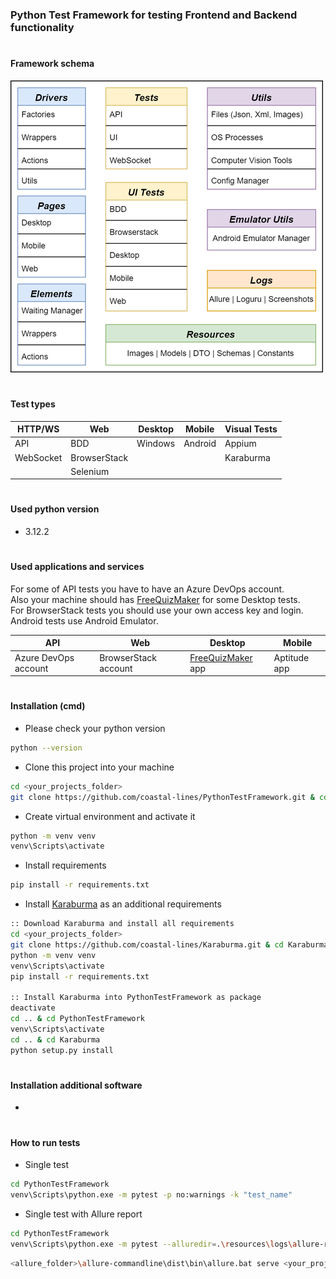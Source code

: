 ### Python Test Framework for testing Frontend and Backend functionality

#

#### Framework schema
![image](https://github.com/coastal-lines/PythonTestFramework/blob/master/doc/images/project_diagram.png?raw=true)

#

#### Test types
| HTTP/WS   | Web | Desktop | Mobile | Visual Tests
|-----------| ------ | ------ | ------ | ------ |
| API       | BDD | Windows | Android | Appium
| WebSocket | BrowserStack |||Karaburma|
|           |Selenium |

#

#### Used python version
- 3.12.2

#

#### Used applications and services
For some of API tests you have to have an Azure DevOps account.
<br />
Also your machine should has [FreeQuizMaker](https://www.mediafreeware.com/free-quiz-maker.html) for some Desktop tests.
<br />
For BrowserStack tests you should use your own access key and login.
<br />
Android tests use Android Emulator.

| API                  | Web           | Desktop             | Mobile
|----------------------|---------------|---------------------| ------ |
| Azure DevOps account | BrowserStack account | [FreeQuizMaker](https://www.mediafreeware.com/free-quiz-maker.html) app | Aptitude app 

#

#### Installation (cmd)
- Please check your python version 
```sh
python --version
```
- Clone this project into your machine
```sh
cd <your_projects_folder>
git clone https://github.com/coastal-lines/PythonTestFramework.git & cd PythonTestFramework
```
- Create virtual environment and activate it
```sh
python -m venv venv
venv\Scripts\activate
```
- Install requirements
```sh
pip install -r requirements.txt
```
- Install [Karaburma](https://github.com/coastal-lines/Karaburma) as an additional requirements
```sh
:: Download Karaburma and install all requirements
cd <your_projects_folder>
git clone https://github.com/coastal-lines/Karaburma.git & cd Karaburma
python -m venv venv
venv\Scripts\activate
pip install -r requirements.txt

:: Install Karaburma into PythonTestFramework as package
deactivate
cd .. & cd PythonTestFramework
venv\Scripts\activate
cd .. & cd Karaburma
python setup.py install
```

#

#### Installation additional software
- 

#

#### How to run tests
- Single test
```sh
cd PythonTestFramework
venv\Scripts\python.exe -m pytest -p no:warnings -k "test_name"
```

- Single test with Allure report
```sh
cd PythonTestFramework
venv\Scripts\python.exe -m pytest --alluredir=.\resources\logs\allure-report\ -k "test_name"
```
```sh
<allure_folder>\allure-commandline\dist\bin\allure.bat serve <your_projects_folder>\PythonTestFramework\resources\logs\allure-report\
```
